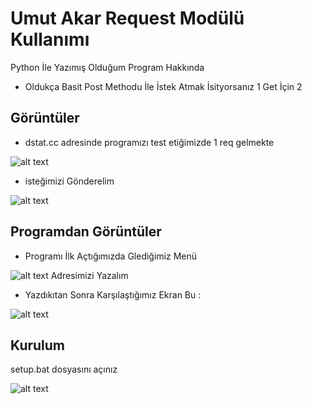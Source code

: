 # Umut Akar Request Modülü Kullanımı

Python İle Yazımış Olduğum Program Hakkında

- Oldukça Basit Post Methodu İle İstek Atmak İsityorsanız 1 Get İçin 2

## Görüntüler

- dstat.cc adresinde programızı test etiğimizde 1 req gelmekte

![alt text](https://cdn.discordapp.com/attachments/1066743327426347158/1067423780818931842/Ekran_goruntusu_20230124_154018.png)

- isteğimizi Gönderelim

![alt text](https://cdn.discordapp.com/attachments/1066743327426347158/1067423781053796423/Ekran_goruntusu_20230124_154031.png)

## Programdan Görüntüler

- Programı İlk Açtığımızda Glediğimiz Menü

![alt text](https://cdn.discordapp.com/attachments/1066743327426347158/1067425546931294289/image.png)
Adresimizi Yazalım
  
- Yazdıkıtan Sonra Karşılaştığımız Ekran Bu : 

![alt text](https://cdn.discordapp.com/attachments/1066743327426347158/1067425785113235517/image.png)

## Kurulum

setup.bat dosyasını açınız

![alt text](https://cdn.discordapp.com/attachments/1066743327426347158/1067424861229682768/image.png)
